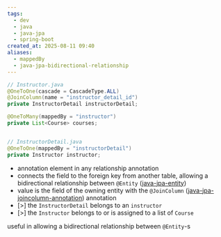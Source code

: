 ```yaml
---
tags:
  - dev
  - java
  - java-jpa
  - spring-boot
created_at: 2025-08-11 09:40
aliases:
  - mappedBy
  - java-jpa-bidirectional-relationship
---
```

```java
// Instructor.java
@OneToOne(cascade = CascadeType.ALL)
@JoinColumn(name = "instructor_detail_id")
private InstructorDetail instructorDetail;

@OneToMany(mappedBy = "instructor")
private List<Course> courses;


// InstructorDetail.java
@OneToOne(mappedBy = "instructorDetail")
private Instructor instructor;
```
- annotation element in any relationship annotation
- connects the field to the foreign key from another table, allowing a bidirectional relationship between `@Entity` ([java-jpa-entity](java-jpa-entity.md))
- value is the field of the owning entity with the `@JoinColumn` ([java-jpa-joincolumn-annotation](java-jpa-joincolumn-annotation.md)) annotation
- [>] the `InstructorDetail` belongs to an `instructor`
- [>] the `Instructor` belongs to or is assigned to a list of `Course`

useful in allowing a bidirectional relationship between `@Entity`-s